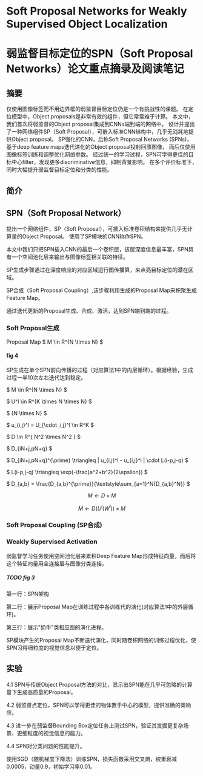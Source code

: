 # Soft Proposal Networks for Weakly Supervised Object Localization

# 弱监督目标定位的SPN（Soft Proposal Networks）论文重点摘录及阅读笔记

## 摘要

仅使用图像标签而不用边界框的弱监督目标定位仍是一个有挑战性的课题。
在定位模型中，Object proposals是非常有效的组件，但它常常难于计算。
本文中，我们首次将弱监督的Object proposal集成到CNNs端到端的网络中。
设计并提出了一种网络组件SP（Soft Proposal），可嵌入标准CNN结构中，几乎无消耗地提供Object proposal。
SP强化的CNN，后称Soft Proposal Networks (SPNs)，基于deep feature maps迭代进化的Object proposal投射回原图像，
而后仅使用图像标签训练和调整优化网络参数。
经过统一的学习过程，SPN可学得更佳的目标中心filter，发现更多discriminative信息，抑制背景影响。
在多个评价标准下，同时大幅提升弱监督目标定位和分类的性能。

## 简介

## SPN（Soft Proposal Network）

提出一个网络组件，SP（Soft Proposal），可插入标准卷积结构来提供几乎无计算量的Object Proposal。
使用了SP模块的CNN称作SPN。

本文中我们只把SPN插入CNN的最后一个卷积层，该层深度信息最丰富，SPN具有一个空间池化层来输出与图像标签相关联的特征。

SP生成步骤通过在深度响应的对应区域运行图传播算，来点亮目标定位的潜在区域。

SP合成（Soft Proposal Coupling）,该步骤利用生成的Proposal Map来积聚生成Feature Map。

通过迭代更新的Proposal生成、合成、激活，达到SPN端到端的过程。

### Soft Proposal生成

Proposal Map $ M \in R^{N \times N} $

#### fig 4

SP生成在单个SPN前向传播的过程（对应算法1中的内层循环）。根据经验，生成过程一半10次左右迭代达到稳定。

$ M \in R^{N \times N} $

$ U^l \in R^{K \times N \times N} $

$ {N \times N} $

$ u_{i,j}^l = U_{\cdot ,i,j}^l \in R^K $

$ D \in R^{ N^2 \times N^2 } $

$ D_{iN+j,pN+q} $

$ D_{iN+j,pN+q}^{\prime} \triangleq  \| u_{i,j}^l - u_{i,j}^l \| \cdot L(i-p,j-q) $

$ L(i-p,j-q) \triangleq \exp(-\frac{a^2+b^2}{2\epsilon}) $

$ D_{a,b} = \frac{D_{a,b}^{\prime}}{\textstyle\sum_{a=1}^N{D_{a,b}^N}} $

$$
M \gets D \times M
$$

$$
M \gets D(U^l(W^l)) \times M
$$

### Soft Proposal Coupling (SP合成)

### Weakly Supervised Activation

弱监督学习任务使用空间池化层来累积Deep Feature Map形成特征向量，而后将这个特征向量用全连接层与图像分类连接。

##### TODO fig 3

第一行：SPN架构

第二行：展示Proposal Map在训练过程中各训练代的演化(对应算法1中的外层循环)。

第三行：展示"奶牛"类相应图的演化进程。

SP模块产生的Proposal Map不断迭代演化，同时随卷积网络的训练过程优化，使SPN习得细粒度的视觉信息以便于定位。

## 实验

4.1 SPN与传统Object Proposal方法的对比，显示出SPN能在几乎可忽略的计算量下生成高质量的Proposal。

4.2 弱监督点定位，SPN可以学得更佳的物体置于中心的模型，提供准确的类响应。

4.3 进一步在弱监督Bounding Box定位任务上测试SPN，验证其发掘更复杂场景、更细粒度的视觉信息的能力。

4.4 SPN对分类问题的性能提升。

使用SGD（随机梯度下降法）训练SPN，损失函数采用交叉熵，权重衰减0.0005，动量0.9，初始学习率0.01。


